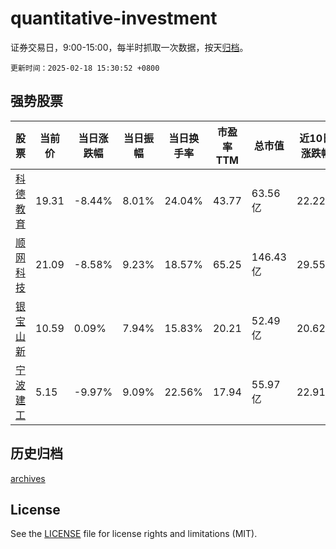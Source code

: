 # quantitative-investment

证券交易日，9:00-15:00，每半时抓取一次数据，按天[归档](archives)。

`更新时间：2025-02-18 15:30:52 +0800`

## 强势股票

|股票|当前价|当日涨跌幅|当日振幅|当日换手率|市盈率TTM|总市值|近10日涨跌幅|
|----|----|----|----|----|----|----|----|
|[科德教育](https://xueqiu.com/S/SZ300192)|19.31|-8.44%|8.01%|24.04%|43.77|63.56亿|22.22%|
|[顺网科技](https://xueqiu.com/S/SZ300113)|21.09|-8.58%|9.23%|18.57%|65.25|146.43亿|29.55%|
|[银宝山新](https://xueqiu.com/S/SZ002786)|10.59|0.09%|7.94%|15.83%|20.21|52.49亿|20.62%|
|[宁波建工](https://xueqiu.com/S/SH601789)|5.15|-9.97%|9.09%|22.56%|17.94|55.97亿|22.91%|

## 历史归档

[archives](archives)

## License

See the [LICENSE](LICENSE) file for license rights and limitations (MIT).